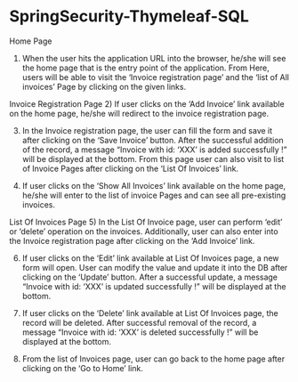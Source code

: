 # SpringSecurity-Thymeleaf-SQL


Home Page
1) When the user hits the application URL into the browser, he/she will see the home page that is the entry point of the application. From Here, users will be able to visit the ‘Invoice registration page’ and the ‘list of All invoices’ Page by clicking on the given links.

Invoice Registration Page
2) If user clicks on the ‘Add Invoice’ link available on the home page, he/she will redirect to the invoice registration page.

3) In the Invoice registration page, the user can fill the form and save it after clicking on the ‘Save Invoice’ button. After the successful addition of the record, a message “Invoice with id: ‘XXX’ is added successfully !” will be displayed at the bottom. From this page user can also visit to list of Invoice Pages after clicking on the ‘List Of Invoices’ link.

4) If user clicks on the ‘Show All Invoices’ link available on the home page, he/she will enter to the list of invoice Pages and can see all pre-existing invoices.

List Of Invoices Page
5) In the List Of Invoice page, user can perform ‘edit’ or ‘delete’ operation on the invoices. Additionally, user can also enter into the Invoice registration page after clicking on the ‘Add Invoice’ link.

6) If user clicks on the ‘Edit’ link available at List Of Invoices page, a new form will open. User can modify the value and update it into the DB after clicking on the ‘Update’ button. After a successful update, a message “Invoice with id: ‘XXX’ is updated successfully !” will be displayed at the bottom.

7) If user clicks on the ‘Delete’ link available at List Of Invoices page, the record will be deleted. After successful removal of the record, a message “Invoice with id: ‘XXX’ is deleted successfully !” will be displayed at the bottom.

8) From the list of Invoices page, user can go back to the home page after clicking on the ‘Go to Home’ link.
